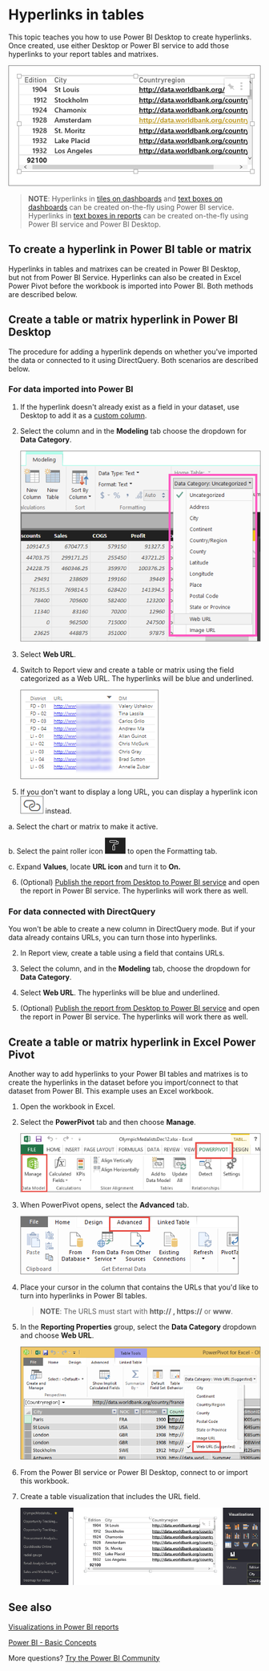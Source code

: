 ﻿<properties
   pageTitle="Hyperlinks in tables"
   description="Hyperlinks in tables"
   services="powerbi"
   documentationCenter=""
   authors="mihart"
   manager="erikre"
   backup=""
   editor=""
   tags=""
   qualityFocus="identified"
   qualityDate=""/>

<tags
   ms.service="powerbi"
   ms.devlang="NA"
   ms.topic="article"
   ms.tgt_pltfrm="NA"
   ms.workload="powerbi"
   ms.date="02/21/2017"
   ms.author="mihart"/>
# Hyperlinks in tables

This topic teaches you how to use Power BI Desktop to create hyperlinks. Once created, use either Desktop or Power BI service to add those hyperlinks to your report tables and matrixes. 

![](media/powerbi-service-hyperlinks-in-tables/hyperlinkedTable.png)

>**NOTE**:
>Hyperlinks in [tiles on dashboards](powerbi-service-edit-a-tile-in-a-dashboard.md) and [text boxes on dashboards](powerbi-service-add-a-widget-to-a-dashboard.md) can be created on-the-fly using Power BI service. Hyperlinks in [text boxes in reports](powerbi-service-add-a-hyperlink-to-a-text-box.md) can be created on-the-fly using Power BI service and Power BI Desktop.

## To create a hyperlink in Power BI table or matrix

Hyperlinks in tables and matrixes can be created in Power BI Desktop, but not from Power BI Service. Hyperlinks can also be created in Excel Power Pivot before the workbook is imported into Power BI. Both methods are described below.

## Create a table or matrix hyperlink in Power BI Desktop
The procedure for adding a hyperlink depends on whether you've imported the data or connected to it using DirectQuery. Both scenarios are described below.

### For data imported into Power BI  

1. If the hyperlink doesn't already exist as a field in your dataset, use Desktop to add it as a [custom column](powerbi-desktop-common-query-tasks.md).

2. Select the column and in the **Modeling** tab choose the dropdown for **Data Category**.

    ![](media/powerbi-service-hyperlinks-in-tables/PBI_data_category.png)

3. Select **Web URL**.

4. Switch to Report view and create a table or matrix using the field categorized as a Web URL. The hyperlinks will be blue and underlined.

    ![](media/powerbi-service-hyperlinks-in-tables/power-bi-table-with-hyperlinks2.png)

5.  If you don't want to display a long URL, you can display a hyperlink icon  ![](media/powerbi-service-hyperlinks-in-tables/power-bi-hyperlink-icon.png) instead.

  a.  Select the chart or matrix to make it active.

  b.  Select the paint roller icon ![](media/powerbi-service-hyperlinks-in-tables/power-bi-paintroller.png) to open the Formatting tab.

  c.  Expand **Values**, locate **URL icon** and turn it to **On.**

6. (Optional) [Publish the report from Desktop to Power BI service](powerbi-learning-4-1-publish-reports.md) and open the report in Power BI service. The hyperlinks will work there as well.

### For data connected with DirectQuery

You won't be able to create a new column in DirectQuery mode.  But if your data already contains URLs, you can turn those into hyperlinks.

2. In Report view, create a table using a field that contains URLs.

3. Select the column, and in the **Modeling** tab, choose the dropdown for **Data Category**.

3. Select **Web URL**. The hyperlinks will be blue and underlined.

4. (Optional) [Publish the report from Desktop to Power BI service](powerbi-learning-4-1-publish-reports.md) and open the report in Power BI service. The hyperlinks will work there as well.

## Create a table or matrix hyperlink in Excel Power Pivot
Another way to add hyperlinks to your Power BI tables and matrixes is to create the hyperlinks in the dataset before you import/connect to that dataset from Power BI. This example uses an Excel workbook.

1.  Open the workbook in Excel.

2.  Select the **PowerPivot** tab and then choose **Manage**.

    ![](media/powerbi-service-hyperlinks-in-tables/createHyperlinkInPowerPivot2.png)

3.  When PowerPivot opens, select the **Advanced** tab.

    ![](media/powerbi-service-hyperlinks-in-tables/createHyperlinkInPowerPivot3.png)

4.  Place your cursor in the column that contains the URLs that you'd like to turn into hyperlinks in Power BI tables.

    >**NOTE**: The URLS must start with **http:// , https://** or **www**.

5.  In the **Reporting Properties** group, select the **Data Category** dropdown and choose **Web URL**. 

    ![](media/powerbi-service-hyperlinks-in-tables/createHyperlinksNew.png)

6.  From the Power BI service or Power BI Desktop, connect to or import this workbook.

7.  Create a table visualization that includes the URL field.

    ![](media/powerbi-service-hyperlinks-in-tables/hyperlinksInTables.gif)


## See also

[Visualizations in Power BI reports](powerbi-service-visualizations-for-reports.md)

[Power BI - Basic Concepts](powerbi-service-basic-concepts.md)

More questions? [Try the Power BI Community](http://community.powerbi.com/)
